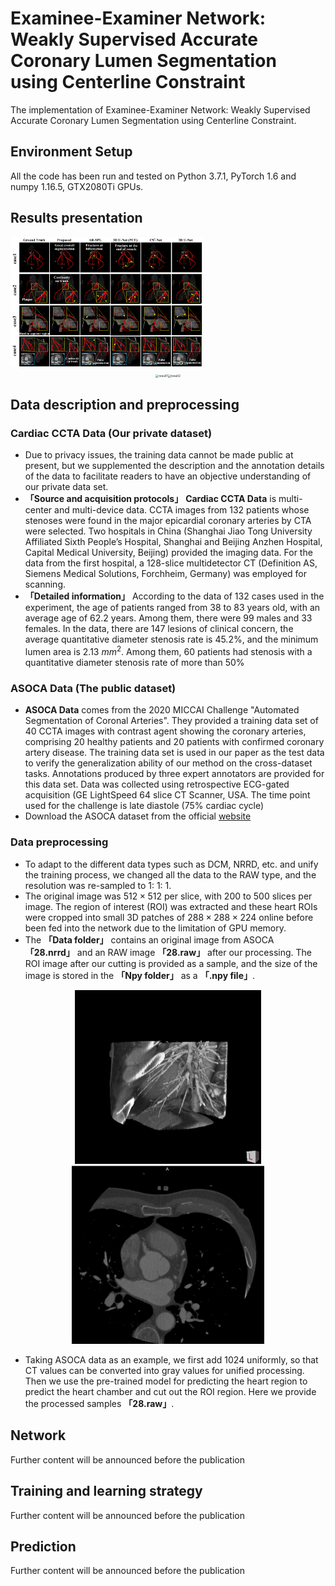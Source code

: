 # Examinee-Examiner Network: Weakly Supervised Accurate Coronary Lumen Segmentation using Centerline Constraint

The implementation of Examinee-Examiner Network: Weakly Supervised Accurate Coronary Lumen Segmentation using Centerline Constraint.

## Environment Setup

All the code has been run and tested on  Python 3.7.1, PyTorch 1.6 and numpy 1.16.5, GTX2080Ti GPUs.


## Results presentation

<img src="pic/results.jpg" alt="results" style="zoom:30%;" />



<div align="center"><img src="pic/result1.gif" alt="result1" style="zoom:33%;" /><img src="pic/result2.gif" alt="result2" style="zoom:33%;" /></div>

## Data description and preprocessing

### **Cardiac CCTA Data** (Our private dataset)

- Due to privacy issues, the training data cannot be made public at present, but we supplemented the description and the annotation details of the data to facilitate readers to have an objective understanding of our private data set.
- **「Source and acquisition protocols」** **Cardiac CCTA Data** is multi-center and multi-device data. CCTA images from 132 patients whose stenoses were found in the major epicardial coronary arteries by CTA were selected. Two hospitals in China (Shanghai Jiao Tong University Affiliated Sixth People’s Hospital, Shanghai and Beijing Anzhen Hospital, Capital Medical University, Beijing) provided the imaging data. For the data from the first hospital, a 128-slice multidetector CT (Definition AS, Siemens Medical Solutions, Forchheim, Germany) was employed for scanning.
- **「Detailed information」** According to the data of 132 cases used in the experiment, the age of patients ranged from 38 to 83 years old, with an average age of 62.2 years. Among them, there were 99 males and 33 females. In the data, there are 147 lesions of clinical concern, the average quantitative diameter stenosis rate is 45.2%, and the minimum lumen area is 2.13 $mm^2$. Among them, 60 patients had stenosis with a quantitative diameter stenosis rate of more than 50%

### **ASOCA Data** (The public dataset)

- **ASOCA Data** comes from the 2020 MICCAI Challenge "Automated Segmentation of Coronal Arteries". They provided a training data set of 40 CCTA images with contrast agent showing the coronary arteries, comprising 20 healthy patients and 20 patients with confirmed coronary artery disease. The training data set is used in our paper as the test data to verify the generalization ability of our method on the cross-dataset tasks. Annotations produced by three expert annotators are provided for this data set. Data was collected using retrospective ECG-gated acquisition (GE LightSpeed 64 slice CT Scanner, USA. The time point used for the challenge is late diastole (75\% cardiac cycle)
- Download the ASOCA dataset from the official [website](https://asoca.grand-challenge.org/Home/)

### Data preprocessing

- To adapt to the different data types such as DCM, NRRD, etc. and unify the training process, we changed all the data to the RAW type, and the resolution was re-sampled to 1: 1: 1.
- The original image was $512\times512$ per slice, with 200 to 500 slices per image. The region of interest (ROI) was extracted and these heart ROIs were cropped into small 3D patches of $288\times288\times224$ online before been fed into the network due to the limitation of GPU memory.
- The **「Data folder」** contains an original image from ASOCA **「28.nrrd」** and an RAW image **「28.raw」** after our processing. The ROI image after our cutting is provided as a sample, and the size of the image is stored in the **「Npy folder」** as a **「.npy file」**.

<div align="center"><img src="pic/28nrrd.png" alt="28nrrd" style="zoom:50%;" /><img src="pic/28nrrd2d.png" alt="28nrrd2d" style="zoom:30%;" /></div>

- Taking ASOCA data as an example, we first add 1024 uniformly, so that CT values can be converted into gray values for unified processing. Then we use the pre-trained model for predicting the heart region to predict the heart chamber and cut out the ROI region. Here we provide the processed samples **「28.raw」**.
  

## Network

Further content will be announced before the publication



## Training and learning strategy

Further content will be announced before the publication 



## Prediction

Further content will be announced before the publication 